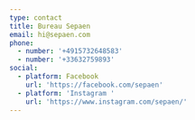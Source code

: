 ```yaml
---
type: contact
title: Bureau Sepaen
email: hi@sepaen.com
phone:
  - number: '+4915732648583'
  - number: '+33632759893'
social:
  - platform: Facebook
    url: 'https://facebook.com/sepaen'
  - platform: 'Instagram '
    url: 'https://www.instagram.com/sepaen/'
---
```


